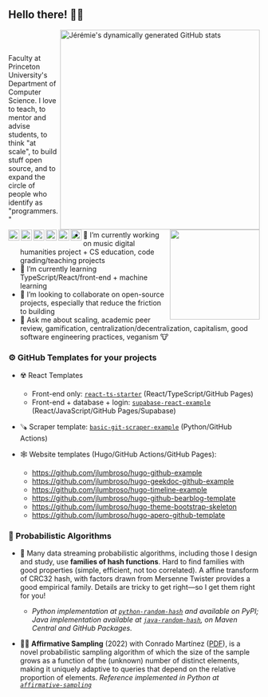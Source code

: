 <!--
**jlumbroso/jlumbroso** is a ✨ _special_ ✨ repository because its `README.md` (this file) appears on your GitHub profile.

Here are some ideas to get you started:

- 🔭 I’m currently working on ...
- 🌱 I’m currently learning ...
- 👯 I’m looking to collaborate on ...
- 🤔 I’m looking for help with ...
- 💬 Ask me about ...
- 📫 How to reach me: ...
- 😄 Pronouns: ...
- ⚡ Fun fact: ...
-->

## Hello there! 👋🏻

<link rel="stylesheet" href="https://use.fontawesome.com/releases/v5.6.1/css/all.css" integrity="sha384-gfdkjb5BdAXd+lj+gudLWI+BXq4IuLW5IT+brZEZsLFm++aCMlF1V92rMkPaX4PP" crossorigin="anonymous">

[<img align="right" width="400" alt="Jérémie's dynamically generated GitHub stats" src="https://github-readme-stats.vercel.app/api?username=jlumbroso&show_icons=true&title_color=598432&icon_color=94AE16&bg_color=ffffff&border_color=598432&text_color=173552"/>](https://github.com/jlumbroso/)

<!--Languages-->
<img align="right" height="180em" src="https://github-readme-stats.vercel.app/api/top-langs/?username=jlumbroso&layout=compact&langs_count=10&title_color=598432&icon_color=94AE16&bg_color=ffffff&border_color=598432&text_color=173552" />

<!--Mastodon verification-->
<link rel="me" href="https://hci.social/@lumbroso">
<a href="https://hci.social/@lumbroso">
  <img align="left" alt="Jérémie's Mastodon" width="22px" src="https://cdn.jsdelivr.net/npm/simple-icons@v3/icons/mastodon.svg" />
</a>
<a href="https://twitter.com/JeremieLumbroso">
  <img align="left" alt="Jérémie's Twitter" width="22px" src="https://cdn.jsdelivr.net/npm/simple-icons@v3/icons/twitter.svg" />
</a>
<a href="https://github.com/jlumbroso">
  <img align="left" alt="Jérémie's Github" width="22px" src="https://cdn.jsdelivr.net/npm/simple-icons@v3/icons/github.svg" />
</a>
<a href="https://orcid.org/0000-0002-5563-687X">
  <img align="left" alt="Jérémie's ORCID" width="22px" src="https://cdn.jsdelivr.net/npm/simple-icons@v3/icons/orcid.svg" />
</a>
<a href="https://scholar.google.com/citations?user=WeHh1d0AAAAJ&hl=en&oi=ao">
  <img align="left" alt="Jérémie's GoogleScholar" width="22px" src="https://cdn.jsdelivr.net/npm/simple-icons@v3/icons/googlescholar.svg" />
</a>
<a href="https://www.linkedin.com/in/j%C3%A9r%C3%A9mie-lumbroso/">
  <img align="left" alt="Jérémie's LinkedIn" width="22px" src="https://cdn.jsdelivr.net/npm/simple-icons@v3/icons/linkedin.svg" />
</a>
<br/><br/>

Faculty at Princeton University's Department of Computer Science. I love to teach, to mentor and advise students, to think "at scale", to build stuff open source, and to expand the circle of people who identify as "programmers."

- 🔭 I’m currently working on music digital humanities project + CS education, code grading/teaching projects
- 🌱 I’m currently learning TypeScript/React/front-end + machine learning
- 👯 I’m looking to collaborate on open-source projects, especially that reduce the friction to building
- 💬 Ask me about scaling, academic peer review, gamification, centralization/decentralization, capitalism, good software engineering practices, veganism 🐮

### ⚙️ GitHub Templates for your projects

- ☢️ React Templates

  - Front-end only: [`react-ts-starter`](https://github.com/jlumbroso/react-ts-starter) (React/TypeScript/GitHub Pages)
  - Front-end + database + login: [`supabase-react-example`](https://github.com/jlumbroso/supabase-react-example) (React/JavaScript/GitHub Pages/Supabase)

- 🪚 Scraper template: [`basic-git-scraper-example`](https://github.com/jlumbroso/basic-git-scraper-template) (Python/GitHub Actions)

- 🕸️ Website templates (Hugo/GitHub Actions/GitHub Pages):

  - https://github.com/jlumbroso/hugo-github-example
  - https://github.com/jlumbroso/hugo-geekdoc-github-example
  - https://github.com/jlumbroso/hugo-timeline-example
  - https://github.com/jlumbroso/hugo-github-bearblog-template
  - https://github.com/jlumbroso/hugo-theme-bootstrap-skeleton
  - https://github.com/jlumbroso/hugo-apero-github-template

### 🎲 Probabilistic Algorithms

- 🌊 Many data streaming probabilistic algorithms, including those I design and study, use **families of hash functions**. Hard to find families with good properties (simple, efficient, not too correlated). A affine transform of CRC32 hash, with factors drawn from Mersenne Twister provides a good empirical family. Details are tricky to get right—so I get them right for you!

  - _Python implementation at [`python-random-hash`](https://github.com/jlumbroso/python-random-hash) and available on PyPI; Java implementation available at [`java-random-hash`](https://github.com/jlumbroso/java-random-hash), on Maven Central and GitHub Packages._

- 🙆🏼 **Affirmative Sampling** (2022) with Conrado Martínez ([PDF](https://collaborate.princeton.edu/en/publications/affirmative-sampling-theory-and-applications)), is a novel probabilistic sampling algorithm of which the size of the sample grows as a function of the (unknown) number of distinct elements, making it uniquely adaptive to queries that depend on the relative proportion of elements. _Reference implemented in Python at [`affirmative-sampling`](https://github.com/jlumbroso/affirmative-sampling)_

